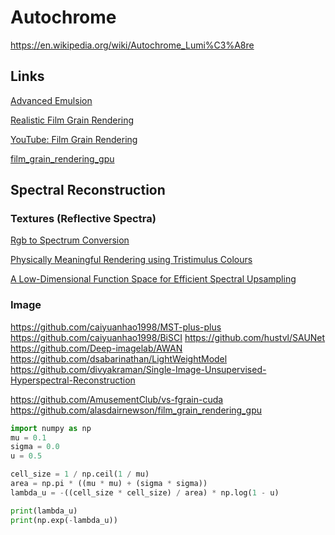# Autochrome

https://en.wikipedia.org/wiki/Autochrome_Lumi%C3%A8re

## Links

[Advanced Emulsion](https://www.youtube.com/watch?v=I4_7tW-cx1I)

[Realistic Film Grain Rendering](https://www.ipol.im/pub/art/2017/192/article_lr.pdf)

[YouTube: Film Grain Rendering](https://cg.ivd.kit.edu/publications/2015/spectrum/paper-preprint.pdf)

[film_grain_rendering_gpu](https://github.com/alasdairnewson/film_grain_rendering_gpu)


## Spectral Reconstruction

### Textures (Reflective Spectra)

[Rgb to Spectrum Conversion](http://sv-journal.org/2015-4/03/en/index.php?lang=en)

[Physically Meaningful Rendering using Tristimulus Colours](https://cg.ivd.kit.edu/publications/2015/spectrum/paper-preprint.pdf)

[A Low-Dimensional Function Space for Efficient Spectral Upsampling](https://rgl.s3.eu-central-1.amazonaws.com/media/papers/Jakob2019Spectral_3.pdf)

### Image

https://github.com/caiyuanhao1998/MST-plus-plus
https://github.com/caiyuanhao1998/BiSCI
https://github.com/hustvl/SAUNet
https://github.com/Deep-imagelab/AWAN
https://github.com/dsabarinathan/LightWeightModel
https://github.com/divyakraman/Single-Image-Unsupervised-Hyperspectral-Reconstruction


https://github.com/AmusementClub/vs-fgrain-cuda
https://github.com/alasdairnewson/film_grain_rendering_gpu

```python
import numpy as np
mu = 0.1
sigma = 0.0
u = 0.5

cell_size = 1 / np.ceil(1 / mu)
area = np.pi * ((mu * mu) + (sigma * sigma))
lambda_u = -((cell_size * cell_size) / area) * np.log(1 - u)

print(lambda_u)
print(np.exp(-lambda_u))
```